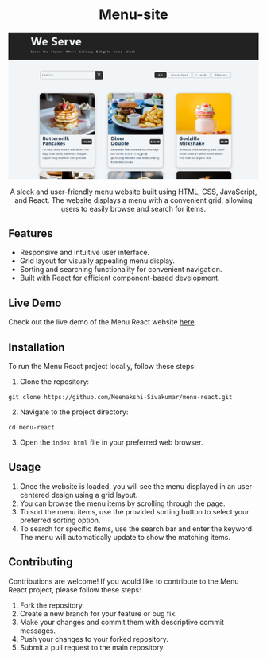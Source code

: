 
<div align="center">
  <h1> Menu-site </h1>
  <img src="menu-react.PNG" alt="Screenshot">

A sleek and user-friendly menu website built using HTML, CSS, JavaScript, and React. The website displays a menu with a convenient grid, allowing users to easily browse and search for items. 
</div>

## Features

- Responsive and intuitive user interface.
- Grid layout for visually appealing menu display.
- Sorting and searching functionality for convenient navigation.
- Built with React for efficient component-based development.

## Live Demo

Check out the live demo of the Menu React website [here](https://we-serve-react.netlify.app/).

## Installation

To run the Menu React project locally, follow these steps:

1. Clone the repository:

```shell
git clone https://github.com/Meenakshi-Sivakumar/menu-react.git 
```

2. Navigate to the project directory:

```shell
cd menu-react
```


3. Open the `index.html` file in your preferred web browser.

## Usage

1. Once the website is loaded, you will see the menu displayed in an user-centered design using a grid layout.
2. You can browse the menu items by scrolling through the page.
3. To sort the menu items, use the provided sorting button to select your preferred sorting option.
4. To search for specific items, use the search bar and enter the keyword. The menu will automatically update to show the matching items.

## Contributing

Contributions are welcome! If you would like to contribute to the Menu React project, please follow these steps:

1. Fork the repository.
2. Create a new branch for your feature or bug fix.
3. Make your changes and commit them with descriptive commit messages.
4. Push your changes to your forked repository.
5. Submit a pull request to the main repository.

